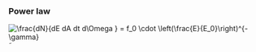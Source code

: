 ### Power law

![\frac{dN}{dE dA dt d\Omega } = f_0 \cdot \left(\frac{E}{E_0}\right)^{-\gamma}](https://render.githubusercontent.com/render/math?math=%5Cfrac%7BdN%7D%7BdE%20dA%20dt%20d%5COmega%20%7D%20%3D%20f_0%20%5Ccdot%20%5Cleft(%5Cfrac%7BE%7D%7BE_0%7D%5Cright)%5E%7B-%5Cgamma%7D)˜
